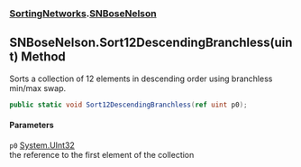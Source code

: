 ### [SortingNetworks](SortingNetworks.md 'SortingNetworks').[SNBoseNelson](SortingNetworks_SNBoseNelson.md 'SortingNetworks.SNBoseNelson')
## SNBoseNelson.Sort12DescendingBranchless(uint) Method
Sorts a collection of 12 elements in descending order using branchless min/max swap.  
```csharp
public static void Sort12DescendingBranchless(ref uint p0);
```
#### Parameters
<a name='SortingNetworks_SNBoseNelson_Sort12DescendingBranchless(uint)_p0'></a>
`p0` [System.UInt32](https://docs.microsoft.com/en-us/dotnet/api/System.UInt32 'System.UInt32')  
the reference to the first element of the collection
  
